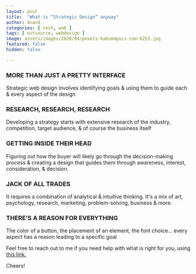 ```yaml
---
layout: post
title:  "What is “Strategic Design” anyway"
author: Anand
categories: [ tech, web ]
tags: [ outsource, webdesign ]
image: assets/images/2020/04/pexels-kaboompics-com-6253.jpg
featured: false
hidden: false

---
```


### MORE THAN JUST A PRETTY INTERFACE

Strategic web design involves identifying goals & using them to guide each & every aspect of the design

### RESEARCH, RESEARCH, RESEARCH

Developing a strategy starts with extensive research of the industry, competition, target audience, & of course the business itself

### GETTING INSIDE THEIR HEAD

Figuring out how the buyer will likely go through the decision-making process & creating a design that guides them through awareness, interest, consideration, & decision.

### JACK OF ALL TRADES

It requires a combination of analytical & intuitive thinking. It's a mix of art, psychology, research, marketing, problem-solving, business & more.

### THERE’S A REASON FOR EVERYTHING

The color of a button, the placement of an element, the font choice... every aspect has a reason leading to a specific goal


Feel free to reach out to me if you need help with what is right for you, using <a href="https://www.calendly.com/ahyconsulting/book" target="\_blank">this link.</a>

Cheers!
